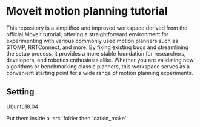 # Moveit motion planning tutorial
This repository is a simplified and improved workspace derived from the official MoveIt tutorial, offering a straightforward environment for experimenting with various commonly used motion planners such as STOMP, RRTConnect, and more. By fixing existing bugs and streamlining the setup process, it provides a more stable foundation for researchers, developers, and robotics enthusiasts alike. Whether you are validating new algorithms or benchmarking classic planners, this workspace serves as a convenient starting point for a wide range of motion planning experiments.

## Setting
Ubuntu18.04

Put them inside a 'src' folder then 'catkin_make'
